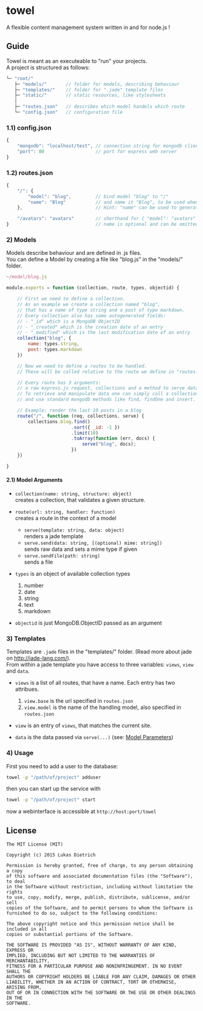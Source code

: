 # towel

A flexible content management system written in and for node.js !

## Guide

Towel is meant as an executeable to "run" your projects.  
A project is structured as follows:

```js
└─ "root/"
   ├─ "models/"       // folder for models, describing behaviour
   ├─ "templates/"    // folder for ".jade" template files
   ├─ "static/"       // static resources, like stylesheets
   │
   ├─ "routes.json"   // describes which model handels which route
   └─ "config.json"   // configuration file
```

### 1.1) config.json
```js
{
    "mongodb": "localhost/test", // connection string for mongodb client 
    "port": 80                   // port for express web server
}
```

### 1.2) routes.json
```js
{
    "/": {
        "model": "blog",         // bind model "blog" to "/"
        "name": "Blog"           // and name it "Blog", to be used when rendering layouts
    },                           // Hint: "name" can be used to generate site navigations

    "/avatars": "avatars"        // shorthand for { "model": "avatars" }
}                                // name is optional and can be omitted
```

### 2) Models

Models describe behaviour and are defined in .js files.  
You can define a Model by creating a file like "blog.js"
in the "models/" folder.

```js
~/model/blog.js

module.exports = function (collection, route, types, objectid) {

    // First we need to define a collection.
    // As an example we create a collection named "blog",
    // that has a name of type string and a post of type markdown.
    // Every collection also has some autogenerated fields:
    // - "_id" which is a MongoDB ObjectID
    // - "_created" which is the creation date of an entry
    // - "_modified" which is the last modification date of an entry
    collection("blog", {
        name: types.string,
        post: types.markdown
    })

    // Now we need to define a routes to be handled.
    // These will be called relative to the route we define in "routes.json".

    // Every route has 3 arguments:
    // a raw express.js request, collections and a method to serve data.
    // To retrieve and manipulate data one can simply call a collection by name
    // and use standard mongodb methods like find, findOne and insert.

    // Example: render the last 10 posts in a blog
    route("/", function (req, collections, serve) {
        collections.blog.find()
                        .sort({ _id: -1 })
                        .limit(10)
                        .toArray(function (err, docs) {
                            serve("blog", docs); 
                        })
    })

}
```

#### 2.1) Model Arguments

- `collection(name: string, structure: object)`  
  creates a collection, that validates a given structure.  

- `route(url: string, handler: function)`  
  creates a route in the context of a model  

  - `serve(template: string, data: object)`  
    renders a jade template  
  - `serve.send(data: string, [(optional) mime: string])`  
    sends raw data and sets a mime type if given  
  - `serve.sendFile(path: string)`  
    sends a file

- `types` is an object of available collection types
  1. number
  2. date
  3. string
  4. text
  5. markdown

- `objectid` is just MongoDB.ObjectID passed as an argument

### 3) Templates

Templates are `.jade` files in the "templates/" folder. (Read more about jade on <http://jade-lang.com/>).  
From within a jade template you have access to three variables: `views`, `view` and `data`.

- `views` is a list of all routes, that have a name. Each entry has two attribues. 
  1. `view.base` is the url specified in `routes.json`
  2. `view.model` is the name of the handling model, also specified in `routes.json`

- `view` is an entry of `views`, that matches the current site.
- `data` is the data passed via `serve(...)` (see: [Model Parameters](#21-model-parameters))

### 4) Usage

First you need to add a user to the database:

```sh
towel -p "/path/of/project" adduser
```

then you can start up the service with

```sh
towel -p "/path/of/project" start
```

now a webinterface is accessible at `http://host:port/towel`

## License

```
The MIT License (MIT)

Copyright (c) 2015 Lukas Dietrich

Permission is hereby granted, free of charge, to any person obtaining a copy
of this software and associated documentation files (the "Software"), to deal
in the Software without restriction, including without limitation the rights
to use, copy, modify, merge, publish, distribute, sublicense, and/or sell
copies of the Software, and to permit persons to whom the Software is
furnished to do so, subject to the following conditions:

The above copyright notice and this permission notice shall be included in all
copies or substantial portions of the Software.

THE SOFTWARE IS PROVIDED "AS IS", WITHOUT WARRANTY OF ANY KIND, EXPRESS OR
IMPLIED, INCLUDING BUT NOT LIMITED TO THE WARRANTIES OF MERCHANTABILITY,
FITNESS FOR A PARTICULAR PURPOSE AND NONINFRINGEMENT. IN NO EVENT SHALL THE
AUTHORS OR COPYRIGHT HOLDERS BE LIABLE FOR ANY CLAIM, DAMAGES OR OTHER
LIABILITY, WHETHER IN AN ACTION OF CONTRACT, TORT OR OTHERWISE, ARISING FROM,
OUT OF OR IN CONNECTION WITH THE SOFTWARE OR THE USE OR OTHER DEALINGS IN THE
SOFTWARE.
```

